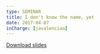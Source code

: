 ```yaml
---
type: SEMINAR
title: I don't know the name, yet
date: 2017-04-07
inCharge: [javalenciaa]
---
```


[Download slides](seminar5.pdf)